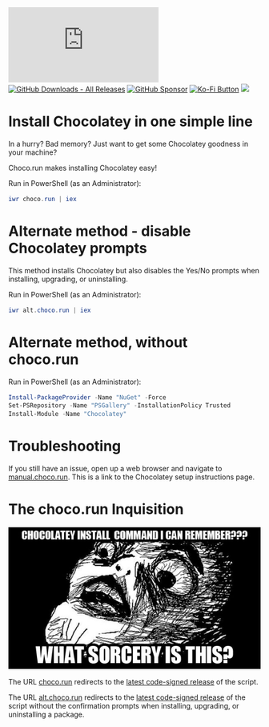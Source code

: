 [![GitHub Release Date - Published_At](https://img.shields.io/github/release-date/asheroto/choco.run)](https://github.com/asheroto/choco.run/releases)
[![GitHub Downloads - All Releases](https://img.shields.io/github/downloads/asheroto/choco.run/total)](https://github.com/asheroto/choco.run/releases)
[![GitHub Sponsor](https://img.shields.io/github/sponsors/asheroto?label=Sponsor&logo=GitHub)](https://github.com/sponsors/asheroto?frequency=one-time&sponsor=asheroto)
<a href="https://ko-fi.com/asheroto"><img src="https://ko-fi.com/img/githubbutton_sm.svg" alt="Ko-Fi Button" height="20px"></a>
<a href="https://www.buymeacoffee.com/asheroto"><img src="https://img.buymeacoffee.com/button-api/?text=Buy me a coffee&emoji=&slug=seb6596&button_colour=FFDD00&font_colour=000000&font_family=Lato&outline_colour=000000&coffee_colour=ffffff](https://img.buymeacoffee.com/button-api/?text=Buy%20me%20a%20coffee&emoji=&slug=asheroto&button_colour=FFDD00&font_colour=000000&font_family=Lato&outline_colour=000000&coffee_colour=ffffff)" height="40px"></a>

# Install Chocolatey in one simple line

In a hurry? Bad memory? Just want to get some Chocolatey goodness in your machine?

Choco.run makes installing Chocolatey easy!

Run in PowerShell (as an Administrator):

```powershell
iwr choco.run | iex
```

# Alternate method - disable Chocolatey prompts

This method installs Chocolatey but also disables the Yes/No prompts when installing, upgrading, or uninstalling.

Run in PowerShell (as an Administrator):

```powershell
iwr alt.choco.run | iex
```

# Alternate method, without choco.run

Run in PowerShell (as an Administrator):

```powershell
Install-PackageProvider -Name "NuGet" -Force
Set-PSRepository -Name "PSGallery" -InstallationPolicy Trusted
Install-Module -Name "Chocolatey"
```

# Troubleshooting

If you still have an issue, open up a web browser and navigate to [manual.choco.run](http://manual.choco.run). This is a link to the Chocolatey setup instructions page.

# The choco.run Inquisition

![meme](https://raw.githubusercontent.com/asheroto/choco.run/master/meme.jpg)

The URL [choco.run](https://choco.run) redirects to the [latest code-signed release](https://github.com/asheroto/choco.run/releases/latest/download/install.ps1) of the script.

The URL [alt.choco.run](https://alt.choco.run) redirects to the [latest code-signed release](https://github.com/asheroto/choco.run/releases/latest/download/install-no-choco-prompts.ps1) of the script without the confirmation prompts when installing, upgrading, or uninstalling a package.